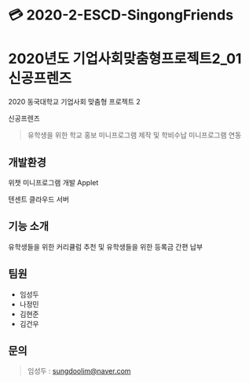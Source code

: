 # 💳 2020-2-ESCD-SingongFriends
# 2020년도 기업사회맞춤형프로젝트2_01 신공프렌즈

2020 동국대학교 기업사회 맞춤형 프로젝트 2

신공프렌즈

> 유학생을 위한 학교 홍보 미니프로그램 제작 및 학비수납 미니프로그램 연동

## 개발환경 

위챗 미니프로그램 개발 Applet

텐센트 클라우드 서버


## 기능 소개

유학생들을 위한 커리큘럼 추천 및
유학생들을 위한 등록금 간편 납부 




## 팀원
 - 임성두
 - 나정민
 - 김현준
 - 김건우


## 문의
 > 임성두 : sungdoolim@naver.com
